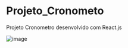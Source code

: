 # Projeto_Cronometo
Projeto Cronometro desenvolvido com React.js


![image](https://user-images.githubusercontent.com/93170497/154746442-acf241d3-eba9-47ec-8b0b-fb90b4ca78f6.png)
